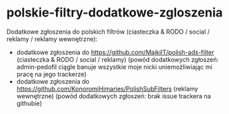 # polskie-filtry-dodatkowe-zgloszenia
Dodatkowe zgłoszenia do polskich filtrów (ciasteczka &amp; RODO / social / reklamy / reklamy wewnętrzne):
- dodatkowe zgłoszenia do https://github.com/MajkiIT/polish-ads-filter (ciasteczka &amp; RODO / social / reklamy) (powód dodatkowych zgłoszeń: admin-pedofil ciągle banuje wszystkie moje nicki uniemożliwiając mi pracę na jego trackerze)
- dodatkowe zgłoszenia do https://github.com/KonoromiHimaries/PolishSubFilters (reklamy wewnętrzne) (powód dodatkowych zgłoszeń: brak issue trackera na githubie)
